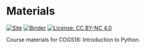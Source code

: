 # Materials

[![Site](https://img.shields.io/static/v1.svg?label=website&message=link&color=informational)](https://cogs18.github.io/materials/00-Introduction)
[![Binder](https://mybinder.org/badge.svg)](https://mybinder.org/v2/gh/COGS18/Materials/master)
[![License: CC BY-NC 4.0](https://img.shields.io/badge/License-CC%20BY--NC%204.0-lightgrey.svg)](https://creativecommons.org/licenses/by-nc/4.0/)

Course materials for COGS18: Introduction to Python. 

